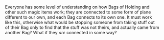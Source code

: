 Everyone has some level of understanding on how Bags of Holding and other such magic items work; they are connected to some form of plane different to our own, and each Bag connects to its own one. It must work like this, otherwise what would be stopping someone from taking stuff out of their Bag only to find that the stuff was not theirs, and actually came from another Bag? What if they *are* connected in some way?